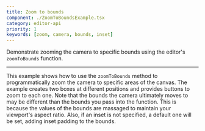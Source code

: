 ```yaml
---
title: Zoom to bounds
component: ./ZoomToBoundsExample.tsx
category: editor-api
priority: 1
keywords: [zoom, camera, bounds, inset]
---
```


Demonstrate zooming the camera to specific bounds using the editor's `zoomToBounds` function.

---

This example shows how to use the `zoomToBounds` method to programmatically zoom the camera to specific areas of the canvas. The example creates two boxes at different positions and provides buttons to zoom to each one. Note that the bounds the camera ultimately moves to may be different than the bounds you pass into the function. This is because the values of the bounds are massaged to maintain your viewport's aspect ratio. Also, if an inset is not specified, a default one will be set, adding inset padding to the bounds.